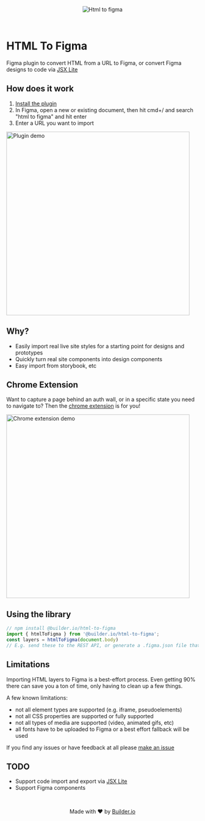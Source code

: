 <p align="center">
  <img alt="Html to figma" src="https://imgur.com/FrlJOr4.jpg" />
</p>

<br />

# HTML To Figma

Figma plugin to convert HTML from a URL to Figma, or convert Figma designs to code via [JSX Lite](https://github.com/BuilderIO/jsx-lite)

## How does it work

1. [Install the plugin](https://www.figma.com/c/plugin/747985167520967365/HTML-To-Figma)
1. In Figma, open a new or existing document, then hit cmd+/ and search "html to figma" and hit enter
1. Enter a URL you want to import

<img src="https://i.imgur.com/YNDD9dH.gif" alt="Plugin demo" width="480" />


## Why?

- Easily import real live site styles for a starting point for designs and prototypes
- Quickly turn real site components into design components
- Easy import from storybook, etc

## Chrome Extension

Want to capture a page behind an auth wall, or in a specific state you need to navigate to? Then the [chrome extension](https://chrome.google.com/webstore/detail/efjcmgblfpkhbjpkpopkgeomfkokpaim) is for you!

<img src="https://imgur.com/ARz16KC.gif" alt="Chrome extension demo" width="480" />


## Using the library

```js
// npm install @builder.io/html-to-figma
import { htmlToFigma } from '@builder.io/html-to-figma';
const layers = htmlToFigma(document.body)
// E.g. send these to the REST API, or generate a .figma.json file that can be uploaded through the Figma plugin
```

## Limitations

Importing HTML layers to Figma is a best-effort process. Even getting 90% there can save you a ton of time, only having to clean up a few things.

A few known limitations:

- not all element types are supported (e.g. iframe, pseudoelements)
- not all CSS properties are supported or fully supported
- not all types of media are supported (video, animated gifs, etc)
- all fonts have to be uploaded to Figma or a best effort fallback will be used

If you find any issues or have feedback at all please [make an issue](https://github.com/BuilderIO/html-to-figma/issues/new)


## TODO
- Support code import and export via [JSX Lite](https://github.com/BuilderIO/jsx-lite)
- Support Figma components

<br />
<p align="center">
  Made with ❤️ by <a target="_blank" href="https://builder.io/">Builder.io</a>
</p>

